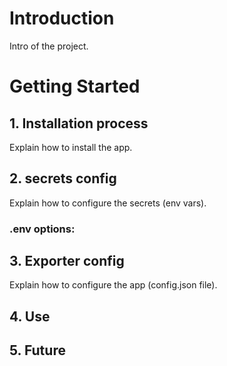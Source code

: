 # Introduction
Intro of the project.


# Getting Started


## 1. Installation process

Explain how to install the app.


## 2. secrets config

Explain how to configure the secrets (env vars).


### .env options:


## 3. Exporter config

Explain how to configure the app (config.json file).


## 4. Use



## 5. Future

